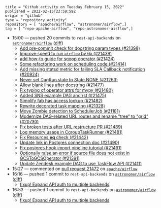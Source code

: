 ```
title = "Github activity on Tuesday February 15, 2022"
published = 2022-02-15T23:59:59Z
origin = "github"
type = "repository_activity"
repository = [ "apache/airflow", "astronomer/airflow",]
tag = [ "repo-apache-airflow", "repo-astronomer-airflow",]
```

* 15:00 — pushed 20 commits to `rest-api-backends` on [`astronomer/airflow`](https://github.com/astronomer/airflow) ([diff](https://github.com/astronomer/airflow/compare/d97e88866e3272bc47fc147c12a1fd5c4320a53e..ead413a1bac6446ea2412cbfeaa8816ef666d461))
  * [Add pre-commit check for docstring param types (#21398)](https://github.com/astronomer/airflow/commit/0a3ff43d41d33d05fb3996e61785919effa9a2fa)
  * [Improve speed to run `airflow` by 6x (#21438)](https://github.com/astronomer/airflow/commit/1a8a897120762692ca98ac5ce4da881678c073aa)
  * [add how-to guide for sqoop operator (#21424)](https://github.com/astronomer/airflow/commit/f41bcf1e679db7fd2d6517970e8aad335b082676)
  * [Some refactoring work on scheduling code (#21414)](https://github.com/astronomer/airflow/commit/99f86ccfa59df6aa1aa33afce5e0b66dd5df9a3d)
  * [Add missing statsd metric for failing SLA Callback notification (#20924)](https://github.com/astronomer/airflow/commit/338f19e75c555e862111115f6340912a1af382cf)
  * [Never set DagRun.state to State.NONE (#21263)](https://github.com/astronomer/airflow/commit/07fe9e8c6acf8826ac1dcaf2ad8c94297a0f0c24)
  * [Allow blank lines after docstring (#21477)](https://github.com/astronomer/airflow/commit/44c11f524f275b42445cc3d842722e3d2c876fb7)
  * [Fix typing of operator attrs for mypy (#21480)](https://github.com/astronomer/airflow/commit/acad846d29d70dbc518b309a91c86875d35e774b)
  * [Added SNS example DAG and rst (#21475)](https://github.com/astronomer/airflow/commit/598e836043d3d1899087c3a78640f192f9681321)
  * [Simplify fab has access lookup (#21482)](https://github.com/astronomer/airflow/commit/a0d60983f0f6e865452f0f9e6fdbb8ffb1d19518)
  * [Rewrite decorated task mapping (#21328)](https://github.com/astronomer/airflow/commit/fded2ca0b9c995737b401896b89e5c9fd7f24c91)
  * [Move Zombie detection to SchedulerJob (#21181)](https://github.com/astronomer/airflow/commit/0abee18a7d511e490546009cdf2690dec2de2170)
  * [Modernize DAG-related URL routes and rename "tree" to "grid" (#20730)](https://github.com/astronomer/airflow/commit/f217becdfc371ea18486886cc3b2f47eeda0f77f)
  * [Fix broken tests after URL restructure PR (#21489)](https://github.com/astronomer/airflow/commit/f91f1ca9773fce258f02a6bc3c11d16ac029467b)
  * [Log memory usage in CgroupTaskRunner (#21481)](https://github.com/astronomer/airflow/commit/e0a617cd9fb56089319961ce0889d0d236771594)
  * [Fix Resources __eq__ check (#21442)](https://github.com/astronomer/airflow/commit/6b308446eae2f83bf379f976c7d7801aa53370a3)
  * [Update link in Postgres connection doc (#21490)](https://github.com/astronomer/airflow/commit/fd1bb36a49e05622d8ed0b20281aa2b5275c32af)
  * [Fix postgres hook import pipeline tutorial (#21491)](https://github.com/astronomer/airflow/commit/a2abf663157aea14525e1a55eb9735ba659ae8d6)
  * [Optionally raise an error if source file does not exist in GCSToGCSOperator (#21391)](https://github.com/astronomer/airflow/commit/51aff276ca4a33ee70326dd9eea6fba59f1463a3)
  * [Update Zendesk example DAG to use TaskFlow API (#21411)](https://github.com/astronomer/airflow/commit/e052fb52b62df4a1abbb9578a605c77045d0e4cd)
* 15:27 — commented on [pull request 21472](https://github.com/apache/airflow/pull/21472) on [`apache/airflow`](https://github.com/apache/airflow)
* 16:16 — pushed 1 commit to `rest-api-backends` on [`astronomer/airflow`](https://github.com/astronomer/airflow) ([diff](https://github.com/astronomer/airflow/compare/ead413a1bac6446ea2412cbfeaa8816ef666d461..b5e00069678ca7a10e7537d383073c5b8aeb19ff))
  * [fixup! Expand API auth to multiple backends](https://github.com/astronomer/airflow/commit/b5e00069678ca7a10e7537d383073c5b8aeb19ff)
* 16:53 — pushed 1 commit to `rest-api-backends` on [`astronomer/airflow`](https://github.com/astronomer/airflow) ([diff](https://github.com/astronomer/airflow/compare/b5e00069678ca7a10e7537d383073c5b8aeb19ff..aeeb6e9662e60d5b3864d4eada65df00e7d1a6d1))
  * [fixup! Expand API auth to multiple backends](https://github.com/astronomer/airflow/commit/aeeb6e9662e60d5b3864d4eada65df00e7d1a6d1)
